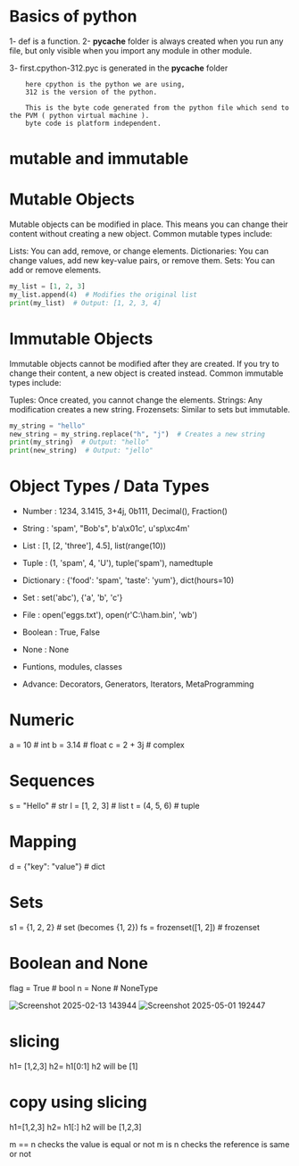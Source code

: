 # Basics of python

1- def is a function.
2- __pycache__ folder is always created when you run any file, but only visible when you import any module in other module. 

3- first.cpython-312.pyc is generated in the __pycache__ folder 

        here cpython is the python we are using,
        312 is the version of the python.

        This is the byte code generated from the python file which send to the PVM ( python virtual machine ).
        byte code is platform independent.


# mutable and immutable

# Mutable Objects

Mutable objects can be modified in place. This means you can change their content without creating a new object. Common mutable types include:

Lists: You can add, remove, or change elements.
Dictionaries: You can change values, add new key-value pairs, or remove them.
Sets: You can add or remove elements.

```python
my_list = [1, 2, 3]
my_list.append(4)  # Modifies the original list
print(my_list)  # Output: [1, 2, 3, 4]
```


# Immutable Objects

Immutable objects cannot be modified after they are created. If you try to change their content, a new object is created instead. Common immutable types include:

Tuples: Once created, you cannot change the elements.
Strings: Any modification creates a new string.
Frozensets: Similar to sets but immutable.


```python
my_string = "hello"
new_string = my_string.replace("h", "j")  # Creates a new string
print(my_string)  # Output: "hello"
print(new_string)  # Output: "jello"
```




# Object Types / Data Types

- Number : 1234, 3.1415, 3+4j, 0b111, Decimal(), Fraction()
- String : 'spam', "Bob's", b'a\x01c', u'sp\xc4m'
- List : [1, [2, 'three'], 4.5], list(range(10))
- Tuple : (1, 'spam', 4, 'U'), tuple('spam'), namedtuple
- Dictionary : {'food': 'spam', 'taste': 'yum'}, dict(hours=10)

- Set : set('abc'), {'a', 'b', 'c'}

- File : open('eggs.txt'), open(r'C:\ham.bin', 'wb')

- Boolean : True, False
- None : None
- Funtions, modules, classes

- Advance: Decorators, Generators, Iterators, MetaProgramming



# Numeric
a = 10          # int
b = 3.14        # float
c = 2 + 3j      # complex

# Sequences
s = "Hello"     # str
l = [1, 2, 3]   # list
t = (4, 5, 6)   # tuple

# Mapping
d = {"key": "value"}  # dict

# Sets
s1 = {1, 2, 2}  # set (becomes {1, 2})
fs = frozenset([1, 2])  # frozenset

# Boolean and None
flag = True     # bool
n = None        # NoneType




![Screenshot 2025-02-13 143944](https://github.com/user-attachments/assets/cc1cc822-998e-4818-81ee-8e50c17180e2)
![Screenshot 2025-05-01 192447](https://github.com/user-attachments/assets/c2f2ab36-ace9-4158-a5f0-a88e6cc1efa5)


# slicing

h1= [1,2,3]
h2= h1[0:1]
h2 will be [1]

# copy using slicing

h1=[1,2,3]
h2= h1[:]
h2 will be [1,2,3]


m == n checks the value is equal or not
m is n checks the reference is same or not
